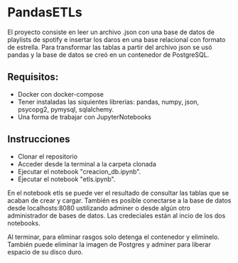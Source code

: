 # PandasETLs

El proyecto consiste en leer un archivo .json con una base de datos de playlists de spotify e insertar los daros en una base relacional con formato de estrella. Para transformar las tablas a partir del archivo json se usó pandas y la base de datos se creó en un contenedor de PostgreSQL.

## Requisitos: 
- Docker con docker-compose 
- Tener instaladas las siquientes librerías: pandas, numpy, json, psycopg2, pymysql, sqlalchemy. 
- Una forma de trabajar con JupyterNotebooks

## Instrucciones
- Clonar el repositorio
- Acceder desde la terminal a la carpeta clonada
- Ejecutar el notebook "creacion_db.ipynb". 
- Ejecutar el notebook "etls.ipynb". 

En el notebook etls se puede ver el resultado de consultar las tablas que se acaban de crear y cargar. También es posible conectarse a la base de datos desde localhosts:8080 ustilizando adminer o desde algún otro administrador de bases de datos. Las credeciales están al incio de los dos notebooks. 

Al terminar, para eliminar rasgos solo detenga el contenedor y elimínelo. También puede eliminar la imagen de Postgres y adminer para liberar espacio de su disco duro.